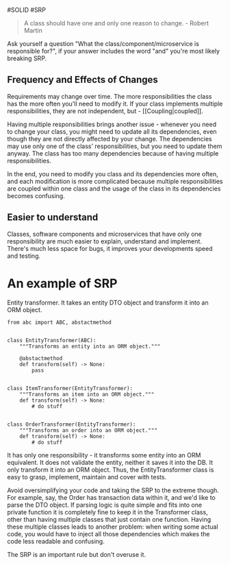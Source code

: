 #SOLID #SRP

>A class should have one and only one reason to change. - Robert Martin

Ask yourself a question "What the class/component/microservice is responsible for?", if your answer includes the word "and" you're most likely breaking SRP.

## Frequency and Effects of Changes
Requirements may change over time.
The more responsibilities the class has the more often you'll need to modify it.
If your class implements multiple responsibilities, they are not independent, but - [[Coupling|coupled]].

Having multiple responsibilities brings another issue - whenever you need to change your class, you might need to update all its dependencies, even though they are not directly affected by your change.
The dependencies may use only one of the class' responsibilities, but you need to update them anyway.
The class has too many dependencies because of having multiple responsibilities.

In the end, you need to modify you class and its dependencies more often, and each modification is more complicated because multiple responsibilities are coupled within one class and the usage of the class in its dependencies becomes confusing.

## Easier to understand
Classes, software components and microservices that have only one responsibility are much easier to explain, understand and implement.
There's much less space for bugs, it improves your developments speed and testing.

# An example of SRP

Entity transformer. It takes an entity DTO object and transform it into an ORM object.

```
from abc import ABC, abstactmethod


class EntityTransformer(ABC):
	"""Transforms an entity into an ORM object."""

	@abstactmethod
	def transform(self) -> None:
		pass


class ItemTransformer(EntityTransformer):
	"""Transforms an item into an ORM object."""
	def transform(self) -> None:
		# do stuff


class OrderTransformer(EntityTransformer):
	"""Transforms an order into an ORM object."""
	def transform(self) -> None:
		# do stuff
```

It has only one responsibility - it transforms some entity into an ORM equivalent.
It does not validate the entity, neither it saves it into the DB. It only transform it into an ORM object.
Thus, the EntityTransformer class is easy to grasp, implement, maintain and cover with tests.

Avoid oversimplifying your code and taking the SRP to the extreme though.
For example, say, the Order has transaction data within it, and we'd like to parse the DTO object. If parsing logic is quite simple and fits into one private function it is completely fine to keep it in the Transformer class, other than having multiple classes that just contain one function. Having these multiple classes leads to another problem: when writing some actual code, you would have to inject all those dependencies which makes the code less readable and confusing.

The SRP is an important rule but don't overuse it.